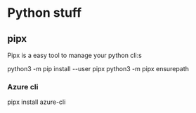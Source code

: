 # Python stuff

## pipx

Pipx is a easy tool to manage your python cli:s

python3 -m pip install --user pipx
python3 -m pipx ensurepath

### Azure cli

pipx install azure-cli

